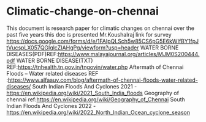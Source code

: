 # Climatic-change-on-chennai
This document is research paper for climatic changes on chennai over the past five years
this doc is presented Mr.Koushalraj
link for survey
https://docs.google.com/forms/d/e/1FAIpQLSch5w85CS6pG5E6kWIfBY1fpJtVucspLX057QGIglcZIAHgPg/viewform?usp=header
WATER BORNE DISEASES(PDF)REF:https://www.malayajournal.org/articles/MJM0S200444.pdf
WATER BORNE DISEASE(TXT) REF:https://tnhealth.tn.gov.in/tngovin/water.php
Aftermath of Chennai Floods – Water related diseases REF :https://www.alfaauv.com/blog/aftermath-of-chennai-floods-water-related-diseases/
South Indian Floods And Cyclones 2021 - https://en.wikipedia.org/wiki/2021_South_India_floods
Geography of chennai ref:https://en.wikipedia.org/wiki/Geography_of_Chennai
South Indian Floods And Cyclones 2022 -https://en.wikipedia.org/wiki/2022_North_Indian_Ocean_cyclone_season
